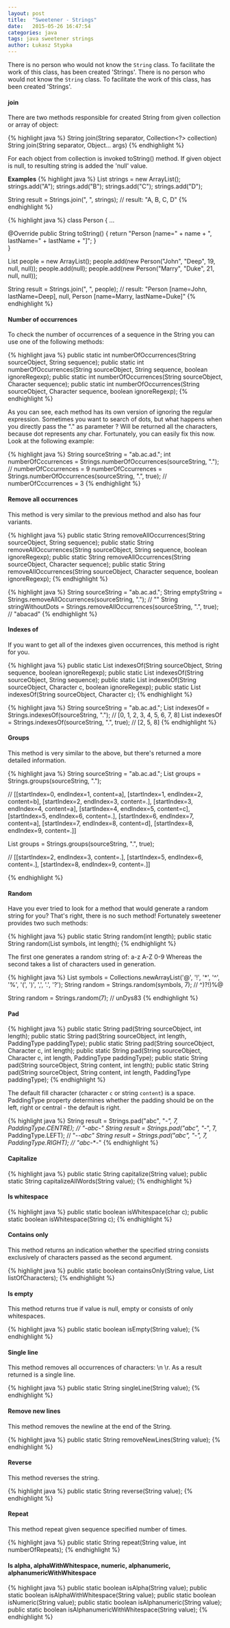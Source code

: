 ```yaml
---
layout: post
title:  "Sweetener - Strings"
date:   2015-05-26 16:47:54
categories: java
tags: java sweetener strings 
author: Łukasz Stypka
---
```

There is no person who would not know the `String` class. To facilitate the work of this class, has been created 'Strings'. There is no person who would not know the `String` class. To facilitate the work of this class, has been created 'Strings'.


#### join
There are two methods responsible for created String from given collection or array of object:

{% highlight java %}
String join(String separator, Collection<?> collection)
String join(String separator, Object... args)
{% endhighlight %}

For each object from collection is invoked toString() method. If given object is null, to resulting string is added the 'null' value.

**Examples**
{% highlight java %}
List<String> strings = new ArrayList<String>();
strings.add("A");
strings.add("B");
strings.add("C");
strings.add("D");

String result = Strings.join(", ", strings);
// result: "A, B, C, D"
{% endhighlight %}

{% highlight java %}
class Person {
 ...
 
 @Override
 public String toString() {
	return "Person [name=" + name + ", lastName=" + lastName + "]";
 }	
}

List<Person> people = new ArrayList<Person>();
people.add(new Person("John", "Deep", 19, null, null));
people.add(null);
people.add(new Person("Marry", "Duke", 21, null, null));

String result = Strings.join(", ", people);
// result: "Person [name=John, lastName=Deep], null, Person [name=Marry, lastName=Duke]"
{% endhighlight %}


#### Number of occurrences

To check the number of occurrences of a sequence in the String you can use one of the following methods:

{% highlight java %}
public static int numberOfOccurrences(String sourceObject, String sequence);
public static int numberOfOccurrences(String sourceObject, String sequence, boolean ignoreRegexp);
public static int numberOfOccurrences(String sourceObject, Character sequence);
public static int numberOfOccurrences(String sourceObject, Character sequence, boolean ignoreRegexp);
{% endhighlight %}

As you can see, each method has its own version of ignoring the regular expression. Sometimes you want to search of dots, but what happens when you  directly pass the "." as parameter ? Will be returned all the characters, because dot represents any char. Fortunately, you can easily fix this now. Look at the following example:

{% highlight java %}
String sourceString = "ab.ac.ad.";
int numberOfCccurrences = Strings.numberOfOccurrences(sourceString, ".");  // numberOfCccurrences  = 9
numberOfCccurrences = Strings.numberOfOccurrences(sourceString, ".", true);  // numberOfCccurrences  = 3
{% endhighlight %}

#### Remove all occurrences
This method is very similar to the previous method and also has four variants. 

{% highlight java %}
public static String removeAllOccurrences(String sourceObject, String sequence);
public static String removeAllOccurrences(String sourceObject, String sequence, boolean ignoreRegexp);
public static String removeAllOccurrences(String sourceObject, Character sequence);
public static String removeAllOccurrences(String sourceObject, Character sequence, boolean ignoreRegexp);
{% endhighlight %}

{% highlight java %}
String sourceString = "ab.ac.ad.";
String emptyString = Strings.removeAllOccurrences(sourceString, ".");  // ""
String stringWithoutDots = Strings.removeAllOccurrences(sourceString, ".", true); // "abacad"
{% endhighlight %}

#### Indexes of
If you want to get all of the indexes given occurrences, this method is right for you.

{% highlight java %}
public static List<Integer> indexesOf(String sourceObject, String sequence, boolean ignoreRegexp);
public static List<Integer> indexesOf(String sourceObject, String sequence);
public static List<Integer> indexesOf(String sourceObject, Character c, boolean ignoreRegexp);
public static List<Integer> indexesOf(String sourceObject, Character c);
{% endhighlight %}

{% highlight java %}
String sourceString = "ab.ac.ad.";
List<Integer> indexesOf = Strings.indexesOf(sourceString, ".");  // [0, 1, 2, 3, 4, 5, 6, 7, 8]
List<Integer> indexesOf = Strings.indexesOf(sourceString, ".", true);  // [2, 5, 8]	
{% endhighlight %}

#### Groups
This method is very similar to the above, but there's returned a more detailed information.

{% highlight java %}
String sourceString = "ab.ac.ad.";
List<FoundGroup> groups = Strings.groups(sourceString, ".");

// [[startIndex=0, endIndex=1, content=a], [startIndex=1, endIndex=2, content=b], [startIndex=2, endIndex=3, content=.], [startIndex=3, endIndex=4, content=a], [startIndex=4, endIndex=5, content=c], [startIndex=5, endIndex=6, content=.], [startIndex=6, endIndex=7, content=a], [startIndex=7, endIndex=8, content=d], [startIndex=8, endIndex=9, content=.]]

List<FoundGroup> groups = Strings.groups(sourceString, ".", true);

// [[startIndex=2, endIndex=3, content=.], [startIndex=5, endIndex=6, content=.], [startIndex=8, endIndex=9, content=.]]

{% endhighlight %}

#### Random
Have you ever tried to look for a method that would generate a random string for you?  That's right, there is no such method! Fortunately sweetener provides two such methods:

{% highlight java %}
public static String random(int length);
public static String random(List<Character> symbols, int length);
{% endhighlight %}

The first one generates a random string of: a-z A-Z 0-9
Whereas the second takes a list of characters used in generation.

{% highlight java %}
List<Character> symbols = Collections.newArrayList('@', '!', '*', '^', '%', '(', ')', ',', '.', '?');
String random = Strings.random(symbols, 7);  // ^)?!)%@

String random = Strings.random(7); // unDys83
{% endhighlight %}

#### Pad

{% highlight java %}
public static String pad(String sourceObject, int length);
public static String pad(String sourceObject, int length, PaddingType paddingType); 
public static String pad(String sourceObject, Character c, int length);
public static String pad(String sourceObject, Character c, int length, PaddingType paddingType);
public static String pad(String sourceObject, String content, int length);
public static String pad(String sourceObject, String content, int length, PaddingType paddingType);
{% endhighlight %}

The default fill character (character `c` or string `content`) is a space.
PaddingType property determines whether the padding should be on the left, right or central - the default is right.

{% highlight java %}
String result = Strings.pad("abc", "*-", 7, PaddingType.CENTRE); // "-*abc*-"
String result = Strings.pad("abc", "*-", 7, PaddingType.LEFT); // "-*-*abc"
String result = Strings.pad("abc", "*-", 7, PaddingType.RIGHT); // "abc*-*-"
{% endhighlight %}

#### Capitalize

{% highlight java %}
public static String capitalize(String value);
public static String capitalizeAllWords(String value);
{% endhighlight %}

#### Is whitespace

{% highlight java %}
public static boolean isWhitespace(char c);
public static boolean isWhitespace(String c);
{% endhighlight %}

#### Contains only
This method returns an indication whether the specified string consists exclusively of characters passed as the second argument.

{% highlight java %}
public static boolean containsOnly(String value, List<Character> listOfCharacters);
{% endhighlight %}

#### Is empty
This method returns true if value is null, empty or consists of only whitespaces.

{% highlight java %}
public static boolean isEmpty(String value);
{% endhighlight %}

#### Single line
This method removes all occurrences of characters: \n \r. As a result returned is a single line.

{% highlight java %}
public static String singleLine(String value);
{% endhighlight %}

#### Remove new lines
This method removes the newline at the end of the String.

{% highlight java %}
public static String removeNewLines(String value);
{% endhighlight %}

#### Reverse
This method reverses the string.

{% highlight java %}
public static String reverse(String value);
{% endhighlight %}

#### Repeat
This method repeat given sequence specified number of times.

{% highlight java %}
public static String repeat(String value, int numberOfRepeats);
{% endhighlight %}

#### Is alpha, alphaWithWhitespace, numeric, alphanumeric, alphanumericWithWhitespace

{% highlight java %}
public static boolean isAlpha(String value);
public static boolean isAlphaWithWhitespace(String value);
public static boolean isNumeric(String value);
public static boolean isAlphanumeric(String value);
public static boolean isAlphanumericWithWhitespace(String value);
{% endhighlight %}